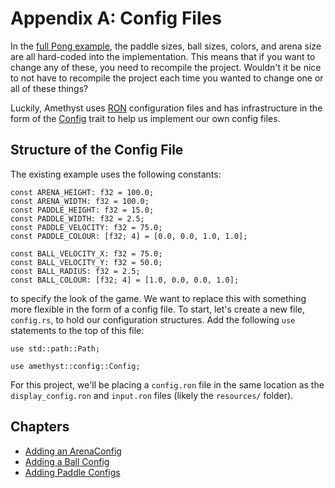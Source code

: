 # Appendix A: Config Files

In the [full Pong example][pong], the paddle sizes, ball sizes, colors, and arena size are all hard-coded 
into the implementation. This means that if you want to change any of these, you need to recompile the 
project. Wouldn't it be nice to not have to recompile the project each time you wanted to change one or all 
of these things?

Luckily, Amethyst uses [RON][ron] configuration files and has infrastructure in the form of the 
[Config][config] trait to help us implement our own config files.

## Structure of the Config File

The existing example uses the following constants:

```rust,ignore
const ARENA_HEIGHT: f32 = 100.0;
const ARENA_WIDTH: f32 = 100.0;
const PADDLE_HEIGHT: f32 = 15.0;
const PADDLE_WIDTH: f32 = 2.5;
const PADDLE_VELOCITY: f32 = 75.0;
const PADDLE_COLOUR: [f32; 4] = [0.0, 0.0, 1.0, 1.0];

const BALL_VELOCITY_X: f32 = 75.0;
const BALL_VELOCITY_Y: f32 = 50.0;
const BALL_RADIUS: f32 = 2.5;
const BALL_COLOUR: [f32; 4] = [1.0, 0.0, 0.0, 1.0];
```

to specify the look of the game. We want to replace this with something more flexible in the form of a config 
file. To start, let's create a new file, `config.rs`, to hold our configuration structures. Add the following 
`use` statements to the top of this file:

```rust,ignore
use std::path::Path;

use amethyst::config::Config;
```

For this project, we'll be placing a `config.ron` file in the same location as the `display_config.ron` and 
`input.ron` files (likely the `resources/` folder).

## Chapters

* [Adding an ArenaConfig][0]
* [Adding a Ball Config][1]
* [Adding Paddle Configs][2]

[pong]: https://github.com/amethyst/amethyst/tree/master/examples/pong
[ron]: https://docs.rs/ron/0.3.0/ron/
[config]: https://docs.rs/amethyst_config/0.6.0/amethyst_config/trait.Config.html
[0]: ./a_config_files/arena_config.html
[1]: ./a_config_files/ball_config.html
[2]: ./a_config_files/paddle_configs.html

